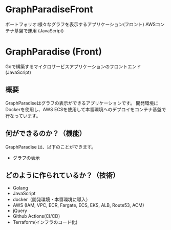 # GraphParadiseFront
ポートフォリオ:様々なグラフを表示するアプリケーション(フロント) AWSコンテナ基盤で運用 (JavaScript)
# GraphParadise (Front)
Goで構築するマイクロサービスアプリケーションのフロントエンド(JavaScript)

## 概要
GraphParadiseはグラフの表示ができるアプリケーションです。
開発環境にDockerを使用し、AWS ECSを使用して本番環境へのデプロイをコンテナ基盤で行なっています。

## 何ができるのか？（機能）
GraphParadise は、以下のことができます。

- グラフの表示

## どのように作られているか？（技術）

- Golang
- JavaScript
- docker（開発環境・本番環境に導入）
- AWS (IAM, VPC, ECR, Fargate, ECS, EKS, ALB, Route53, ACM)
- jQuery
- Github Actions(CI/CD)
- Terraform(インフラのコード化)

